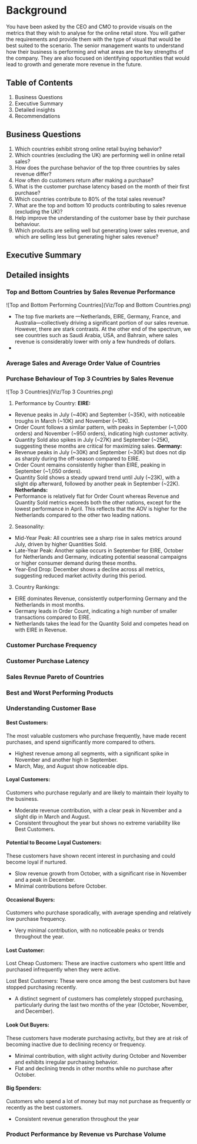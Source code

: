# Background
You have been asked by the CEO and CMO to provide visuals on the metrics that they wish to analyse for the online retail store. You will gather the requirements and provide them with the type of visual that would be best suited to the scenario. The senior management wants to understand how their business is performing and what areas are the key strengths of the company. They are also focused on identifying opportunities that would lead to growth and generate more revenue in the future.

## Table of Contents
1. Business Questions
2. Executive Summary
3. Detailed insights
4. Recommendations

## Business Questions
1. Which countries exhibit strong online retail buying behavior?
2. Which countries (excluding the UK) are performing well in online retail sales?
3. How does the purchase behavior of the top three countries by sales revenue differ?
4. How often do customers return after making a purchase?
5. What is the customer purchase latency based on the month of their first purchase?
6. Which countries contribute to 80% of the total sales revenue?
7. What are the top and bottom 10 products contributing to sales revenue (excluding the UK)?
8.  Help improve the understanding of the customer base by their purchase behaviour.
9. Which products are selling well but generating lower sales revenue, and which are selling less but generating higher sales revenue?

## Executive Summary


## Detailed insights
### Top and Bottom Countries by Sales Revenue Performance
![Top and Bottom Performing Countries](Viz/Top and Bottom Countries.png)
- The top five markets are —Netherlands, EIRE, Germany, France, and Australia—collectively driving a significant portion of our sales revenue. However, there are stark contrasts. At the other end of the spectrum, we see countries such as Saudi Arabia, USA, and Bahrain, where sales revenue is considerably lower with only a few hundreds of dollars.
- 
### Average Sales and Average Order Value of Countries
### Purchase Behaviour of Top 3 Countries by Sales Revenue
![Top 3 Countries](Viz/Top 3 Countries.png)
1. Performance by Country:
**EIRE:** 
- Revenue peaks in July (~40K) and September (~35K), with noticeable troughs in March (~10K) and November (~10K).
- Order Count follows a similar pattern, with peaks in September (~1,000 orders) and November (~950 orders), indicating high customer activity.
- Quantity Sold also spikes in July (~27K) and September (~25K), suggesting these months are critical for maximizing sales.
**Germany:**
- Revenue peaks in July (~30K) and September (~30K) but does not dip as sharply during the off-season compared to EIRE.
- Order Count remains consistently higher than EIRE, peaking in September (~1,050 orders).
- Quantity Sold shows a steady upward trend until July (~23K), with a slight dip afterward, followed by another peak in September (~22K).
**Netherlands:**
- Performance is relatively flat for Order Count whereas Revenue and Quantity Sold metrics exceeds both the other nations, except for the lowest performance in April. This reflects that the AOV is higher for the Netherlands compared to the other two leading nations.
2. Seasonality:
- Mid-Year Peak: All countries see a sharp rise in sales metrics around July, driven by higher Quantities Sold.
- Late-Year Peak: Another spike occurs in September for EIRE, October for Netherlands and Germany, indicating potential seasonal campaigns or higher consumer demand during these months.
- Year-End Drop: December shows a decline across all metrics, suggesting reduced market activity during this period.
3. Country Rankings:
- EIRE dominates Revenue, consistently outperforming Germany and the Netherlands in most months.
- Germany leads in Order Count, indicating a high number of smaller transactions compared to EIRE.
- Netherlands takes the lead for the Quantity Sold and competes head on with EIRE in Revenue. 

### Customer Purchase Frequency
### Customer Purchase Latency 
### Sales Revnue Pareto of Countries
### Best and Worst Performing Products
### Understanding Customer Base 
#### Best Customers:
The most valuable customers who purchase frequently, have made recent purchases, and spend significantly more compared to others.
- Highest revenue among all segments, with a significant spike in November and another high in September.
- March, May, and August show noticeable dips.
#### Loyal Customers:
Customers who purchase regularly and are likely to maintain their loyalty to the business.
- Moderate revenue contribution, with a clear peak in November and a slight dip in March and August.
- Consistent throughout the year but shows no extreme variability like Best Customers.
#### Potential to Become Loyal Customers:
These customers have shown recent interest in purchasing and could become loyal if nurtured.
- Slow revenue growth from October, with a significant rise in November and a peak in December.
- Minimal contributions before October.
#### Occasional Buyers: 
Customers who purchase sporadically, with average spending and relatively low purchase frequency.
- Very minimal contribution, with no noticeable peaks or trends throughout the year.
#### Lost Customer:
Lost Cheap Customers: These are inactive customers who spent little and purchased infrequently when they were active.

Lost Best Customers: These were once among the best customers but have stopped purchasing recently.
- A distinct segment of customers has completely stopped purchasing, particularly during the last two months of the year (October, November, and December).
#### Look Out Buyers:
These customers have moderate purchasing activity, but they are at risk of becoming inactive due to declining recency or frequency.
- Minimal contribution, with slight activity during October and November and exhibits irregular purchasing behavior.
- Flat and declining trends in other months while no purchase after October. 
#### Big Spenders:
Customers who spend a lot of money but may not purchase as frequently or recently as the best customers.

- Consistent revenue generation throughout the year

### Product Performance by Revenue vs Purchase Volume 
